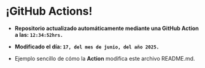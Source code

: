 # ¡GitHub Actions!
* **Repositorio actualizado automáticamente mediante una GitHub Action a las: `12:34:52hrs.`**
* **Modificado el día: `17, del mes de junio, del año 2025.`**

* Ejemplo sencillo de cómo la **Action** modifica este archivo README.md.
